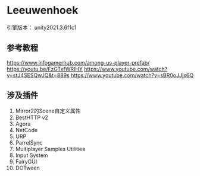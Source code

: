 # Leeuwenhoek

引擎版本： unity2021.3.6f1c1

## 参考教程

<https://www.infogamerhub.com/among-us-player-prefab/>
<https://youtu.be/FzGTxfWRIHY>
<https://www.youtube.com/watch?v=stJ4SESQwJQ&t=889s>
<https://www.youtube.com/watch?v=sBR0oJJjx6Q>

## 涉及插件

1. Mirror2的Scene自定义属性
2. BestHTTP v2
3. Agora
4. NetCode
5. URP
6. ParrelSync
7. Multiplayer Samples Utilities
8. Input System
9. FairyGUI
10. DOTween
